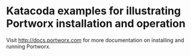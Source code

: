 # Katacoda examples for illustrating Portworx installation and operation

Visit http://docs.portworx.com for more documentation on installing and running Portworx.
